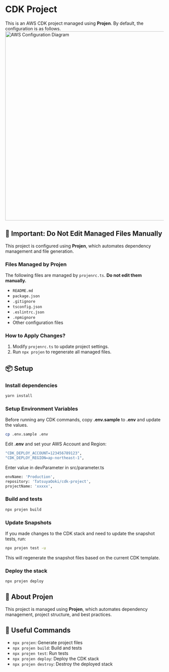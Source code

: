 # CDK Project

This is an AWS CDK project managed using **Projen**.
By default, the configuration is as follows.
<img width="600" alt="AWS Configuration Diagram" src="https://github.com/user-attachments/assets/61f73799-edcc-45a3-a69a-42dc8f9e2f8e">

## 📢 Important: Do Not Edit Managed Files Manually
This project is configured using **Projen**, which automates dependency management and file generation.

### Files Managed by Projen
The following files are managed by `projenrc.ts`. **Do not edit them manually.**
- `README.md`
- `package.json`
- `.gitignore`
- `tsconfig.json`
- `.eslintrc.json`
- `.npmignore`
- Other configuration files

### How to Apply Changes?
1. Modify `projenrc.ts` to update project settings.
2. Run `npx projen` to regenerate all managed files.

## 📦 Setup

### Install dependencies
```sh
yarn install
```

### Setup Environment Variables
Before running any CDK commands, copy **.env.sample** to **.env** and update the values.
```sh
cp .env.sample .env
```

Edit **.env** and set your AWS Account and Region:
```sh
"CDK_DEPLOY_ACCOUNT=123456789123",
"CDK_DEPLOY_REGION=ap-northeast-1",
```

Enter value in devParameter in src/parameter.ts
```sh
envName: 'Production',
repository: 'TatsuyaOoki/cdk-project',
projectName: 'xxxxx',
```


### Build and tests
```sh
npx projen build
```

### Update Snapshots
If you made changes to the CDK stack and need to update the snapshot tests, run:
```sh
npx projen test -u
```
This will regenerate the snapshot files based on the current CDK template.

### Deploy the stack
```sh
npx projen deploy
```

## 🎯 About Projen
This project is managed using **Projen**, which automates dependency management, project structure, and best practices.

## 🚀 Useful Commands
- `npx projen`: Generate project files
- `npx projen build`: Build and tests
- `npx projen test`: Run tests
- `npx projen deploy`: Deploy the CDK stack
- `npx projen destroy`: Destroy the deployed stack

